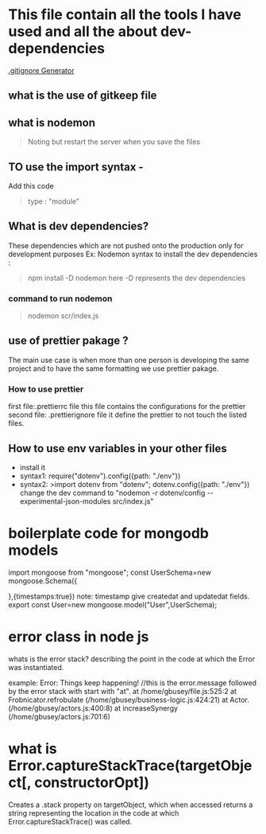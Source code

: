 # This file contain all the tools I have used and all the about dev-dependencies

[.gitignore Generator](https://www.toptal.com/developers/gitignore)

 ## what is the use of gitkeep file


## what is nodemon

> Noting but restart the server when you save the files

## TO use the import syntax -
Add this code 
> type : "module"

## What is dev dependencies?
These dependencies which are not pushed onto the production only for development purposes
Ex: Nodemon
syntax to install the dev dependencies :
> npm install -D nodemon
here -D represents the dev dependencies


### command to run nodemon
> nodemon scr/index.js 

## use of prettier pakage ?
The main use case is when more than one person is developing the same project 
and to have the same formatting we use prettier pakage.

### How to use prettier
first file:.prettierrc file
this file contains the configurations for the prettier
second file: .prettierignore file
it define the prettier to not touch the listed files.


## How to use env variables in your other files
* install it
* syntax1: require("dotenv").config({path: "./env"})
* syntax2: >import dotenv from "dotenv";
            dotenv.config({path: "./env"})
            change the dev command to "nodemon -r dotenv/config --experimental-json-modules src/index.js"

# boilerplate code for mongodb models
import mongoose from "mongoose";
const UserSchema=new mongoose.Schema({


},{timestamps:true})
note: timestamp give createdat and updatedat fields.
export const User=new mongoose.model("User",UserSchema);



# error class in node js
whats is the error stack?
describing the point in the code at which the Error was instantiated.

 example: Error: Things keep happening! //this is the error.message followed by the error stack with start with "at".
   at /home/gbusey/file.js:525:2
   at Frobnicator.refrobulate (/home/gbusey/business-logic.js:424:21)
   at Actor.<anonymous> (/home/gbusey/actors.js:400:8)
   at increaseSynergy (/home/gbusey/actors.js:701:6)
# what is Error.captureStackTrace(targetObject[, constructorOpt])
Creates a .stack property on targetObject, which when accessed returns a string representing the location in the code at which Error.captureStackTrace() was called.